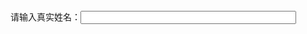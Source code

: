 <form name="form1" method="post" action="">
     请输入真实姓名：<input name="realName" type="text" id="realName" size="40">
</form>
